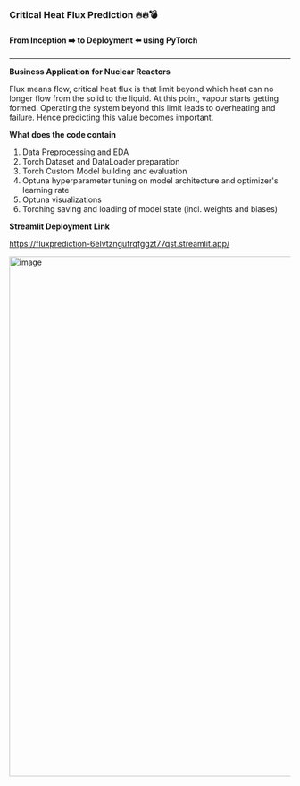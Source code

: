 ### Critical Heat Flux Prediction 🔥🔥💣
#### From Inception ➡️ to Deployment ⬅️ using PyTorch
___

**Business Application for Nuclear Reactors**

Flux means flow, critical heat flux is that limit beyond which heat can no longer flow from the solid to the liquid. At this point, vapour starts getting formed. Operating the system beyond this limit leads to overheating and failure. Hence predicting this value becomes important.

**What does the code contain**
1. Data Preprocessing and EDA
2. Torch Dataset and DataLoader preparation
3. Torch Custom Model building and evaluation
4. Optuna hyperparameter tuning on model architecture and optimizer's learning rate
5. Optuna visualizations
6. Torching saving and loading of model state (incl. weights and biases)

**Streamlit Deployment Link**

https://fluxprediction-6elvtzngufrqfggzt77qst.streamlit.app/

<img width="931" alt="image" src="https://github.com/Lalasa1234/FluxPrediction/assets/166985767/f277e328-34ce-4a4c-8672-52607940f013">





